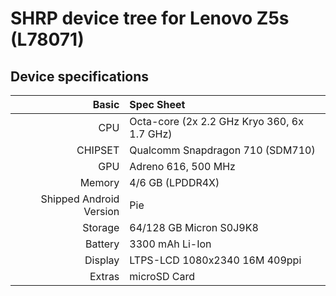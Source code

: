 # SHRP device tree for Lenovo Z5s (L78071)

## Device specifications
Basic   | Spec Sheet
-------:|:-------------------------
CPU     | Octa-core (2x 2.2 GHz Kryo 360, 6x 1.7 GHz)
CHIPSET | Qualcomm Snapdragon 710 (SDM710)
GPU     | Adreno 616, 500 MHz
Memory  | 4/6 GB (LPDDR4X)
Shipped Android Version | Pie
Storage | 64/128 GB Micron S0J9K8
Battery | 3300 mAh Li-Ion
Display | LTPS-LCD 1080x2340 16M 409ppi
Extras  | microSD Card
